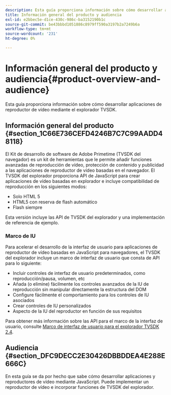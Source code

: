 ```yaml
---
description: Esta guía proporciona información sobre cómo desarrollar aplicaciones de reproductor de vídeo mediante el explorador TVSDK.
title: Información general del producto y audiencia
exl-id: e2bbec5e-d1ce-430c-986c-ba3152190b1c
source-git-commit: be43bbbd1051886c8979ff590a3197b2a7249b6a
workflow-type: tm+mt
source-wordcount: '231'
ht-degree: 0%

---
```


# Información general del producto y audiencia{#product-overview-and-audience}

Esta guía proporciona información sobre cómo desarrollar aplicaciones de reproductor de vídeo mediante el explorador TVSDK.

## Información general del producto {#section_1C66E736CEFD4246B7C7C99AADD48118}

El Kit de desarrollo de software de Adobe Primetime (TVSDK del navegador) es un kit de herramientas que le permite añadir funciones avanzadas de reproducción de vídeo, protección de contenido y publicidad a las aplicaciones de reproductor de vídeo basadas en el navegador. El TVSDK del explorador proporciona API de JavaScript para crear aplicaciones de vídeo basadas en explorador e incluye compatibilidad de reproducción en los siguientes modos:

* Solo HTML 5
* HTML5 con reserva de flash automático
* Flash siempre

Esta versión incluye las API de TVSDK del explorador y una implementación de referencia de ejemplo.

### Marco de IU

Para acelerar el desarrollo de la interfaz de usuario para aplicaciones de reproductor de vídeo basadas en JavaScript para navegadores, el TVSDK del explorador incluye un marco de interfaz de usuario que consta de API para lo siguiente:

* Incluir controles de interfaz de usuario predeterminados, como reproducción/pausa, volumen, etc
* Añada (o elimine) fácilmente los controles avanzados de la IU de reproducción sin manipular directamente la estructura del DOM
* Configure fácilmente el comportamiento para los controles de IU asociados
* Crear controles de IU personalizados
* Aspecto de la IU del reproductor en función de sus requisitos

Para obtener más información sobre las API para el marco de la interfaz de usuario, consulte [Marco de interfaz de usuario para el explorador TVSDK 2.4](https://help.adobe.com/en_US/primetime/api/psdk/btvsdk-ui-framework/index.html).

## Audiencia {#section_DFC9DECC2E30426DBBDDEA4E288E666C}

En esta guía se da por hecho que sabe cómo desarrollar aplicaciones y reproductores de vídeo mediante JavaScript. Puede implementar un reproductor de vídeo e incorporar funciones de TVSDK del explorador.

